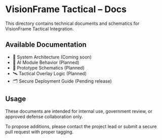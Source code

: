 # VisionFrame Tactical – Docs

This directory contains technical documents and schematics for VisionFrame Tactical Integration.

## Available Documentation

- 🔧 System Architecture (Coming soon)
- 🧠 AI Module Behavior (Planned)
- 📐 Prototype Schematics (Planned)
- 🛰 Tactical Overlay Logic (Planned)
- 🗂 Secure Deployment Guide (Pending release)

## Usage

These documents are intended for internal use, government review, or approved defense collaboration only.

To propose additions, please contact the project lead or submit a secure pull request with proper tagging.
